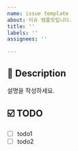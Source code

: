 ```yaml
---
name: issue template
about: 이슈 템플릿입니다.
title: ''
labels: ''
assignees: ''

---
```


## 📝 Description

설명을 작성하세요.

## ☑️ TODO

- [ ] todo1
- [ ] todo2
